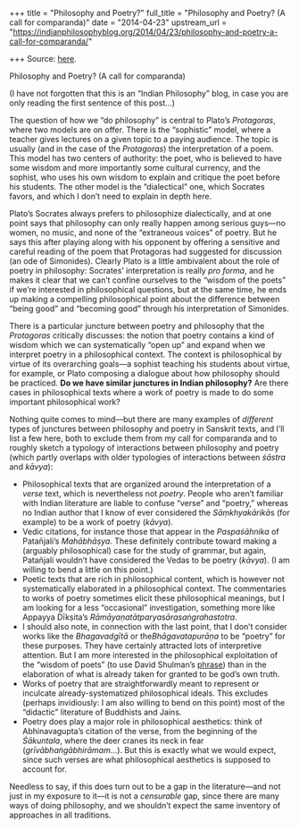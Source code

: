 +++
title = "Philosophy and Poetry?"
full_title = "Philosophy and Poetry? (A call for comparanda)"
date = "2014-04-23"
upstream_url = "https://indianphilosophyblog.org/2014/04/23/philosophy-and-poetry-a-call-for-comparanda/"

+++
Source: [here](https://indianphilosophyblog.org/2014/04/23/philosophy-and-poetry-a-call-for-comparanda/).

Philosophy and Poetry? (A call for comparanda)

(I have not forgotten that this is an “Indian Philosophy” blog, in case
you are only reading the first sentence of this post…)

The question of how we “do philosophy” is central to Plato’s
*Protagoras*, where two models are on offer. There is the “sophistic”
model, where a teacher gives lectures on a given topic to a paying
audience. The topic is usually (and in the case of the *Protagoras*) the
interpretation of a poem. This model has two centers of authority: the
poet, who is believed to have some wisdom and more importantly some
cultural currency, and the sophist, who uses his own wisdom to explain
and critique the poet before his students. The other model is the
“dialectical” one, which Socrates favors, and which I don’t need to
explain in depth here.

Plato’s Socrates always prefers to philosophize dialectically, and at
one point says that philosophy can only really happen among serious
guys—no women, no music, and none of the “extraneous voices” of poetry.
But he says this after playing along with his opponent by offering a
sensitive and careful reading of the poem that Protagoras had suggested
for discussion (an ode of Simonides). Clearly Plato is a little
ambivalent about the role of poetry in philosophy: Socrates’
interpretation is really *pro forma*, and he makes it clear that we
can’t confine ourselves to the “wisdom of the poets” if we’re interested
in philosophical questions, but at the same time, he ends up making a
compelling philosophical point about the difference between “being good”
and “becoming good” through his interpretation of Simonides.

There is a particular juncture between poetry and philosophy that the
*Protagoras* critically discusses: the notion that poetry contains a
kind of wisdom which we can systematically “open up” and expand when we
interpret poetry in a philosophical context. The context is
philosophical by virtue of its overarching goals—a sophist teaching his
students about virtue, for example, or Plato composing a dialogue about
how philosophy should be practiced. **Do we have similar junctures in
Indian philosophy?** Are there cases in philosophical texts where a work
of poetry is made to do some important philosophical work?

Nothing quite comes to mind—but there are many examples of *different*
types of junctures between philosophy and poetry in Sanskrit texts, and
I’ll list a few here, both to exclude them from my call for comparanda
and to roughly sketch a typology of interactions between philosophy and
poetry (which partly overlaps with older typologies of interactions
between *śāstra* and *kāvya*):

-   Philosophical texts that are organized around the interpretation of
    a *verse* text, which is nevertheless not *poetry*. People who
    aren’t familiar with Indian literature are liable to confuse “verse”
    and “poetry,” whereas no Indian author that I know of ever
    considered the *Sāṃkhyakārikā*s (for example) to be a work of poetry
    (*kāvya*).
-   Vedic citations, for instance those that appear in the
    *Paspaśāhnika* of Patañjali’s *Mahābhāṣya*. These definitely
    contribute toward making a (arguably philosophical) case for the
    study of grammar, but again, Patañjali wouldn’t have considered the
    Vedas to be poetry (*kāvya*). (I am willing to bend a little on this
    point.)
-   Poetic texts that are rich in philosophical content, which is
    however not systematically elaborated in a philosophical context.
    The commentaries to works of poetry sometimes elicit these
    philosophical meanings, but I am looking for a less “occasional”
    investigation, something more like Appayya Dīkṣita’s
    *Rāmāyaṇatātparyasārasaṅgrahastotra*.
-   I should also note, in connection with the last point, that I don’t
    consider works like the *Bhagavadgītā* or the*Bhāgavatapurāṇa* to
    be “poetry” for these purposes. They have certainly attracted lots
    of interpretive attention. But I am more interested in the
    philosophical exploitation of the “wisdom of poets” (to use David
    Shulman’s
    [phrase](http://www.amazon.com/The-Wisdom-Poets-Studies-Sanskrit/dp/0195652371))
    than in the elaboration of what is already taken for granted to be
    god’s own truth.
-   Works of poetry that are straightforwardly meant to represent or
    inculcate already-systematized philosophical ideals. This excludes
    (perhaps invidiously: I am also willing to bend on this point) most
    of the “didactic” literature of Buddhists and Jains.
-   Poetry does play a major role in philosophical aesthetics: think of
    Abhinavagupta’s citation of the verse, from the beginning of the
    *Śākuntala*, where the deer cranes its neck in fear
    (*grīvābhaṅgābhirāmam*…). But this is exactly what we would expect,
    since such verses are what philosophical aesthetics is supposed to
    account for.

Needless to say, if this does turn out to be a gap in the literature—and
not just in my exposure to it—it is not a *censurable* gap, since there
are many ways of doing philosophy, and we shouldn’t expect the same
inventory of approaches in all traditions.
